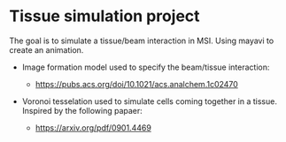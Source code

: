 # Tissue simulation project

The goal is to simulate a tissue/beam interaction in MSI. Using mayavi to create an animation.

* Image formation model used to specify the beam/tissue interaction:
    * https://pubs.acs.org/doi/10.1021/acs.analchem.1c02470

* Voronoi tesselation used to simulate cells coming together in a tissue. Inspired by the following papaer:
    * https://arxiv.org/pdf/0901.4469
